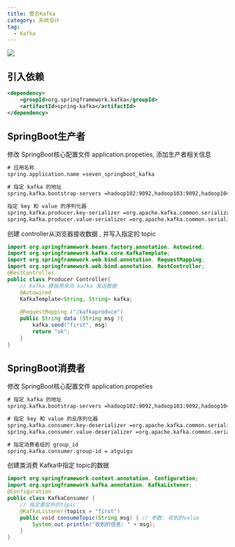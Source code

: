 ```yaml
---
title: 整合Kafka
category: 系统设计
tag:
  - Kafka
---
```




![](https://seven97-blog.oss-cn-hangzhou.aliyuncs.com/imgs/202406161834850.png)



## 引入依赖

```xml
<dependency>
	<groupId>org.springframework.kafka</groupId>
	<artifactId>spring-kafka</artifactId>
</dependency>
```



## SpringBoot生产者

修改 SpringBoot核心配置文件 application.propeties, 添加生产者相关信息

```xml
# 应用名称
spring.application.name =seven_springboot_kafka

# 指定 kafka 的地址
spring.kafka.bootstrap-servers =hadoop102:9092,hadoop103:9092,hadoop104:9092

指定 key 和 value 的序列化器
spring.kafka.producer.key-serializer =org.apache.kafka.common.serialization.StringSerializer
spring.kafka.producer.value-serializer =org.apache.kafka.common.serialization.StringSerializer
```



创建 controller从浏览器接收数据 , 并写入指定的 topic

```java
import org.springframework.beans.factory.annotation. Autowired;
import org.springframework.kafka.core.KafkaTemplate;
import org.springframework.web.bind.annotation. RequestMapping;
import org.springframework.web.bind.annotation. RestController;
@RestController
public class Producer Controller{
    // Kafka 模板用来向 kafka 发送数据
    @Autowired
    KafkaTemplate<String, String> kafka;
    
    @RequestMapping ("/kafkaproduce")
    public String data (String msg ){
        kafka.send("first", msg)
        return "ok";
    }
}
```



## SpringBoot消费者

修改 SpringBoot核心配置文件 application.propeties

```xml
# 指定 kafka 的地址
spring.kafka.bootstrap-servers =hadoop102:9092,hadoop103:9092,hadoop104:9092

# 指定 key 和 value 的反序列化器
spring.kafka.consumer.key-deserializer =org.apache.kafka.common.serialization.StringDeserializer
spring.kafka.consumer.value-deserializer =org.apache.kafka.common.serialization.StringDeserializer

# 指定消费者组的 group_id
spring.kafka.consumer.group-id = atguigu
```



创建类消费 Kafka中指定 topic的数据

```java
import org.springframework.context.annotation. Configuration;
import org.springframework.kafka.annotation. KafkaListener;
@Configuration
public class KafkaConsumer {
    // 指定要监听的topic
    @KafkaListener(topics = "first")
    public void consumeTopic(String msg) { // 参数: 收到的value
    	System.out.println("收到的信息: " + msg);
    }
}
```



